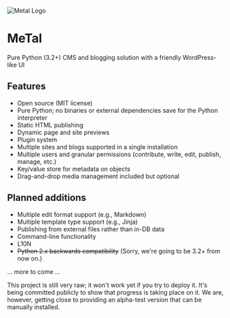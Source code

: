 ![Metal Logo](http://metal.genjipress.com/media/metal-logo.png)
# MeTal
Pure Python (3.2+) CMS and blogging solution with a friendly WordPress-like UI

## Features
* Open source (MIT license)
* Pure Python; no binaries or external dependencies save for the Python interpreter
* Static HTML publishing
* Dynamic page and site previews
* Plugin system
* Multiple sites and blogs supported in a single installation
* Multiple users and granular permissions (contribute, write, edit, publish, manage, etc.)
* Key/value store for metadata on objects
* Drag-and-drop media management included but optional

## Planned additions
* Multiple edit format support (e.g., Markdown)
* Multiple template type support (e.g., Jinja)
* Publishing from external files rather than in-DB data
* Command-line functionality
* L10N
* ~~Python 2.x backwards compatibility~~ (Sorry, we're going to be 3.2+ from now on.)

... more to come ...

This project is still very raw; it won't work yet if you try to deploy it. It's being
committed publicly to show that progress is taking place on it. We are, however, getting close to providing an alpha-test version that can be manually installed.